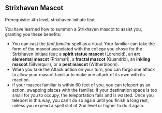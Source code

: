 ## Strixhaven Mascot

Prerequisite: 4th level, strixhaven initiate feat

You have learned how to summon a Strixhaven mascot to assist you, granting you these benefits:

- You can cast the *find familiar* spell as a ritual. Your familiar can take the form of the mascot associated with the college you chose for the Strixhaven Initiate feat: a **spirit statue mascot** (Lorehold), an **art elemental mascot** (Prismari), a **fractal mascot** (Quandrix), an **inkling mascot** (Silverquill), or a **pest mascot** (Witherbloom).
- When you take the Attack action on your turn, you can forgo one attack to allow your mascot familiar to make one attack of its own with its reaction.
- If your mascot familiar is within 60 feet of you, you can teleport as an action, swapping places with the familiar. If your destination space is too small for you to occupy, the teleportation fails and is wasted. Once you teleport in this way, you can't do so again until you finish a long rest, unless you expend a spell slot of 2nd level or higher to do it again.
